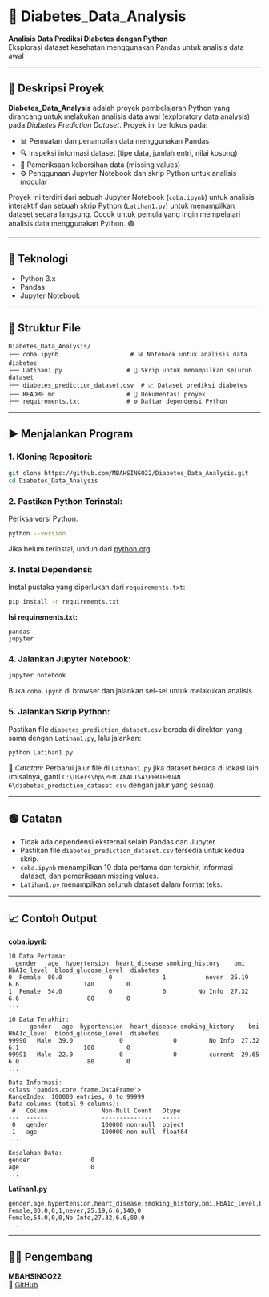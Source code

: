 # 📝 Diabetes_Data_Analysis

**Analisis Data Prediksi Diabetes dengan Python**  
Eksplorasi dataset kesehatan menggunakan Pandas untuk analisis data awal

---

## 📖 Deskripsi Proyek

**Diabetes_Data_Analysis** adalah proyek pembelajaran Python yang dirancang untuk melakukan analisis data awal (exploratory data analysis) pada *Diabetes Prediction Dataset*. Proyek ini berfokus pada:

- 📊 Pemuatan dan penampilan data menggunakan Pandas  
- 🔍 Inspeksi informasi dataset (tipe data, jumlah entri, nilai kosong)  
- 🧹 Pemeriksaan kebersihan data (missing values)  
- ⚙️ Penggunaan Jupyter Notebook dan skrip Python untuk analisis modular

Proyek ini terdiri dari sebuah Jupyter Notebook (`coba.ipynb`) untuk analisis interaktif dan sebuah skrip Python (`Latihan1.py`) untuk menampilkan dataset secara langsung. Cocok untuk pemula yang ingin mempelajari analisis data menggunakan Python. 🟢

---

## 🧠 Teknologi

- Python 3.x  
- Pandas  
- Jupyter Notebook

---

## 📂 Struktur File

```
Diabetes_Data_Analysis/
├── coba.ipynb                    # 📊 Notebook untuk analisis data diabetes
├── Latihan1.py                  # 📝 Skrip untuk menampilkan seluruh dataset
├── diabetes_prediction_dataset.csv  # 📈 Dataset prediksi diabetes
├── README.md                    # 📖 Dokumentasi proyek
├── requirements.txt             # ⚙️ Daftar dependensi Python
```

---

## ▶️ Menjalankan Program

### 1. Kloning Repositori:

```bash
git clone https://github.com/MBAHSINGO22/Diabetes_Data_Analysis.git
cd Diabetes_Data_Analysis
```

### 2. Pastikan Python Terinstal:

Periksa versi Python:

```bash
python --version
```

Jika belum terinstal, unduh dari [python.org](https://www.python.org/).

### 3. Instal Dependensi:

Instal pustaka yang diperlukan dari `requirements.txt`:

```bash
pip install -r requirements.txt
```

**Isi requirements.txt:**
```
pandas
jupyter
```

### 4. Jalankan Jupyter Notebook:

```bash
jupyter notebook
```

Buka `coba.ipynb` di browser dan jalankan sel-sel untuk melakukan analisis.

### 5. Jalankan Skrip Python:

Pastikan file `diabetes_prediction_dataset.csv` berada di direktori yang sama dengan `Latihan1.py`, lalu jalankan:

```bash
python Latihan1.py
```

📌 *Catatan:* Perbarui jalur file di `Latihan1.py` jika dataset berada di lokasi lain (misalnya, ganti `C:\Users\hp\PEM.ANALISA\PERTEMUAN 6\diabetes_prediction_dataset.csv` dengan jalur yang sesuai).

---

## 🟢 Catatan

- Tidak ada dependensi eksternal selain Pandas dan Jupyter.  
- Pastikan file `diabetes_prediction_dataset.csv` tersedia untuk kedua skrip.  
- `coba.ipynb` menampilkan 10 data pertama dan terakhir, informasi dataset, dan pemeriksaan missing values.  
- `Latihan1.py` menampilkan seluruh dataset dalam format teks.

---

## 📈 Contoh Output

**coba.ipynb**
```
10 Data Pertama:
  gender   age  hypertension  heart_disease smoking_history    bmi  HbA1c_level  blood_glucose_level  diabetes
0  Female  80.0             0              1           never  25.19          6.6                  140         0
1  Female  54.0             0              0         No Info  27.32          6.6                   80         0
...

10 Data Terakhir:
      gender   age  hypertension  heart_disease smoking_history    bmi  HbA1c_level  blood_glucose_level  diabetes
99990   Male  39.0             0              0         No Info  27.32          6.1                  100         0
99991   Male  22.0             0              0         current  29.65          6.0                   80         0
...

Data Informasi:
<class 'pandas.core.frame.DataFrame'>
RangeIndex: 100000 entries, 0 to 99999
Data columns (total 9 columns):
 #   Column               Non-Null Count   Dtype  
---  ------               --------------   -----  
 0   gender               100000 non-null  object 
 1   age                  100000 non-null  float64
...

Kesalahan Data:
gender                 0
age                    0
...
```

**Latihan1.py**
```
gender,age,hypertension,heart_disease,smoking_history,bmi,HbA1c_level,blood_glucose_level,diabetes
Female,80.0,0,1,never,25.19,6.6,140,0
Female,54.0,0,0,No Info,27.32,6.6,80,0
...
```

---

## 👨‍💻 Pengembang

**MBAHSINGO22**  
🔗 [GitHub](https://github.com/MBAHSINGO22)
